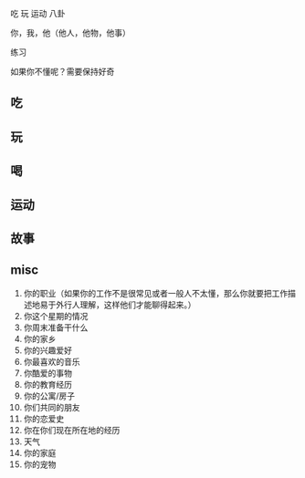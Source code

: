 吃
玩
运动
八卦

你，我，他（他人，他物，他事）


练习


如果你不懂呢？需要保持好奇


## 吃


## 玩


## 喝


## 运动



## 故事


## misc
1. 你的职业（如果你的工作不是很常见或者一般人不太懂，那么你就要把工作描述地易于外行人理解，这样他们才能聊得起来。）
2. 你这个星期的情况
3. 你周末准备干什么
4. 你的家乡
5. 你的兴趣爱好
6. 你最喜欢的音乐
7. 你酷爱的事物
8. 你的教育经历
9. 你的公寓/房子
10. 你们共同的朋友
11. 你的恋爱史
12. 你在你们现在所在地的经历
13. 天气
14. 你的家庭
15. 你的宠物

